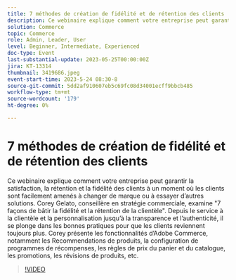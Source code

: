 ```yaml
---
title: 7 méthodes de création de fidélité et de rétention des clients
description: Ce webinaire explique comment votre entreprise peut garantir la satisfaction, la rétention et la fidélité des clients à un moment où les clients sont facilement amenés à changer de marque ou à essayer d’autres solutions. Corey Gelato, conseillère en stratégie commerciale, examine "7 façons de bâtir la fidélité et la rétention de la clientèle". Depuis le service à la clientèle et la personnalisation jusqu’à la transparence et l’authenticité, il se plonge dans les bonnes pratiques pour que les clients reviennent toujours plus. Corey présente les fonctionnalités d’Adobe Commerce, notamment les Recommendations de produits, la configuration de programmes de récompenses, les règles de prix du panier et du catalogue, les promotions, les révisions de produits, etc.
solution: Commerce
topic: Commerce
role: Admin, Leader, User
level: Beginner, Intermediate, Experienced
doc-type: Event
last-substantial-update: 2023-05-25T00:00:00Z
jira: KT-13314
thumbnail: 3419686.jpeg
event-start-time: 2023-5-24 08:30-8
source-git-commit: 5dd2af910607eb5c69fc08d34001ecff9bbcb485
workflow-type: tm+mt
source-wordcount: '179'
ht-degree: 0%

---
```



# 7 méthodes de création de fidélité et de rétention des clients

Ce webinaire explique comment votre entreprise peut garantir la satisfaction, la rétention et la fidélité des clients à un moment où les clients sont facilement amenés à changer de marque ou à essayer d’autres solutions. Corey Gelato, conseillère en stratégie commerciale, examine &quot;7 façons de bâtir la fidélité et la rétention de la clientèle&quot;. Depuis le service à la clientèle et la personnalisation jusqu’à la transparence et l’authenticité, il se plonge dans les bonnes pratiques pour que les clients reviennent toujours plus. Corey présente les fonctionnalités d’Adobe Commerce, notamment les Recommendations de produits, la configuration de programmes de récompenses, les règles de prix du panier et du catalogue, les promotions, les révisions de produits, etc.

>[!VIDEO](https://video.tv.adobe.com/v/3419686/?learn=on)
